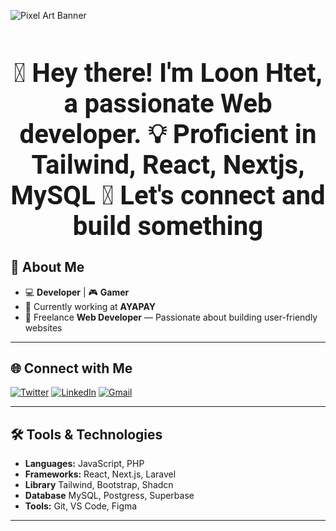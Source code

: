 ![Pixel Art Banner](https://user-images.githubusercontent.com/74038190/213911110-aedbef38-a29f-4b6b-a65c-11608b4f75a5.gif)

<h1 style="font-family: 'Roboto', sans-serif; font-size: 3em; font-weight: bold; text-align: center;">
  👋 Hey there! I'm Loon Htet, a passionate Web developer. 💡 Proficient in Tailwind, React, Nextjs, MySQL 🚀 Let's connect and build something
</h1>

## 🎨 About Me
- 💻 **Developer** | 🎮 **Gamer**  
- 🌱 Currently working at **AYAPAY**  
- 🎯 Freelance **Web Developer** — Passionate about building user-friendly websites

---

## 🌐 Connect with Me
[![Twitter](https://img.shields.io/badge/Twitter-%231DA1F2.svg?style=for-the-badge&logo=twitter&logoColor=white)](https://twitter.com/your-profile)
[![LinkedIn](https://img.shields.io/badge/LinkedIn-%230A66C2.svg?style=for-the-badge&logo=linkedin&logoColor=white)](https://linkedin.com/in/your-profile)
[![Gmail](https://img.shields.io/badge/Gmail-D14836.svg?style=for-the-badge&logo=gmail&logoColor=white)](mailto:your-email@gmail.com)

---

## 🛠️ Tools & Technologies
- **Languages:** JavaScript, PHP
- **Frameworks:** React, Next.js, Laravel
- **Library** Tailwind, Bootstrap, Shadcn
- **Database** MySQL, Postgress, Superbase
- **Tools:** Git, VS Code, Figma

---
